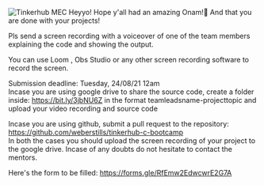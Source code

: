 ![Tinkerhub MEC](https://cdn1.bbcode0.com/uploads/2021/8/21/d18d91d3283f9d363693b2f2344967ed-full.jpg)
Heyyo! Hope y'all had an amazing Onam!🤩 And that you are done with your projects! 

Pls send a screen recording with a voiceover of one of the team members explaining the code and showing the output. 

 You can use
 Loom , Obs Studio or any other screen recording software to record the screen.

Submission deadline:
Tuesday, 24/08/21 12am
<br>
Incase you are using google drive to share the source code, create a folder inside:
https://bit.ly/3jbNU6Z in the format teamleadsname-projecttopic  and upload your video recording and source code

Incase you are using github, submit a pull request to the repository:
https://github.com/weberstills/tinkerhub-c-bootcamp
<br>
In both the cases you should upload the screen recording of your project to the google drive.
Incase of any doubts do not hesitate to contact the mentors.

Here's the form to be filled:
https://forms.gle/RfEmw2EdwcwrE2G7A
